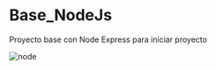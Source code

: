 # Base_NodeJs

Proyecto base con Node Express para iniciar proyecto



![node](https://user-images.githubusercontent.com/53352272/87838265-d5f75200-c86c-11ea-8eeb-eaa969ff2e3f.jpg)
